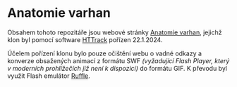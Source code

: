 # Anatomie varhan

Obsahem tohoto repozitáře jsou webové stránky [Anatomie varhan](http://anatomie-varhan.cz), jejichž klon byl pomocí software [HTTrack](https://github.com/xroche/httrack) pořízen 22.1.2024. 

Účelem pořízení klonu bylo pouze očištění webu o vadné odkazy a konverze obsažených animací z formátu SWF *(vyžadující Flash Player, který v moderních prohlížečích již není k dispozici)* do formátu GIF. K převodu byl využit Flash emulátor [Ruffle](https://github.com/ruffle-rs/ruffle/).